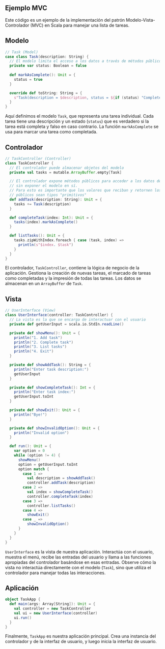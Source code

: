 ## Ejemplo MVC

Este código es un ejemplo de la implementación del patrón Modelo-Vista-Controlador (MVC) en Scala para manejar una lista de tareas.

## Modelo

```scala
// Task (Model)
case class Task(description: String) {
  // El modelo limita el acceso a los datos a través de métodos públicos.
  private var status: Boolean = false
  
  def markAsComplete(): Unit = {
    status = true
  }

  override def toString: String = {
    s"Task(description = $description, status = ${if (status) "Completed" else "Pending"})"
  }
}
```

Aquí definimos el modelo `Task`, que representa una tarea individual. Cada tarea tiene una descripción y un estado (`status`) que es verdadero si la tarea está completa y falso en caso contrario. La función `markAsComplete` se usa para marcar una tarea como completada.

## Controlador

```scala
// TaskController (Controller)
class TaskController {
  // El controlador puede almacenar objetos del modelo
  private val tasks = mutable.ArrayBuffer.empty[Task]

  // El controlador expone métodos públicos para acceder a los datos del modelo
  // sin exponer el modelo en sí.
  // Para esto es importante que los valores que reciban y retornen los métodos
  // públicos sean tipos "primitivos"
  def addTask(description: String): Unit = {
    tasks += Task(description)
  }

  def completeTask(index: Int): Unit = {
    tasks(index).markAsComplete()
  }

  def listTasks(): Unit = {
    tasks.zipWithIndex.foreach { case (task, index) =>
      println(s"$index. $task")
    }
  }
}
```

El controlador, `TaskController`, contiene la lógica de negocio de la aplicación. Gestiona la creación de nuevas tareas, el marcado de tareas como completadas y la impresión de todas las tareas. Los datos se almacenan en un `ArrayBuffer` de `Task`.

## Vista

```scala
// UserInterface (View)
class UserInterface(controller: TaskController) {
  // La vista es la que se encarga de interactuar con el usuario
  private def getUserInput = scala.io.StdIn.readLine()

  private def showMenu(): Unit = {
    println("1. Add task")
    println("2. Complete task")
    println("3. List tasks")
    println("4. Exit")
  }

  private def showAddTask(): String = {
    println("Enter task description:")
    getUserInput
  }

  private def showCompleteTask(): Int = {
    println("Enter task index:")
    getUserInput.toInt
  }

  private def showExit(): Unit = {
    println("Bye!")
  }

  private def showInvalidOption(): Unit = {
    println("Invalid option")
  }

  def run(): Unit = {
    var option = 0
    while (option != 4) {
      showMenu()
      option = getUserInput.toInt
      option match {
        case 1 =>
          val description = showAddTask()
          controller.addTask(description)
        case 2 =>
          val index = showCompleteTask()
          controller.completeTask(index)
        case 3 =>
          controller.listTasks()
        case 4 =>
          showExit()
        case _ =>
          showInvalidOption()
      }
    }
  }
}
```

`UserInterface` es la vista de nuestra aplicación. Interactúa con el usuario, muestra el menú, recibe las entradas del usuario y llama a las funciones apropiadas del controlador basándose en esas entradas. Observe cómo la vista no interactúa directamente con el modelo (`Task`), sino que utiliza el controlador para manejar todas las interacciones.

## Aplicación

```scala
object TaskApp {
  def main(args: Array[String]): Unit = {
    val controller = new TaskController
    val ui = new UserInterface(controller)
    ui.run()
  }
}
```

Finalmente, `TaskApp` es nuestra aplicación principal. Crea una instancia del controlador y de la interfaz de usuario, y luego inicia la interfaz de usuario.